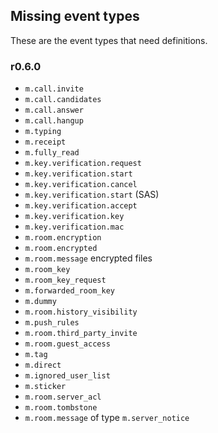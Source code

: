 ## Missing event types

These are the event types that need definitions.

### r0.6.0

* `m.call.invite`
* `m.call.candidates`
* `m.call.answer`
* `m.call.hangup`
* `m.typing`
* `m.receipt`
* `m.fully_read`
* `m.key.verification.request`
* `m.key.verification.start`
* `m.key.verification.cancel`
* `m.key.verification.start` (SAS)
* `m.key.verification.accept`
* `m.key.verification.key`
* `m.key.verification.mac`
* `m.room.encryption`
* `m.room.encrypted`
* `m.room.message` encrypted files
* `m.room_key`
* `m.room_key_request`
* `m.forwarded_room_key`
* `m.dummy`
* `m.room.history_visibility`
* `m.push_rules`
* `m.room.third_party_invite`
* `m.room.guest_access`
* `m.tag`
* `m.direct`
* `m.ignored_user_list`
* `m.sticker`
* `m.room.server_acl`
* `m.room.tombstone`
* `m.room.message` of type `m.server_notice`
